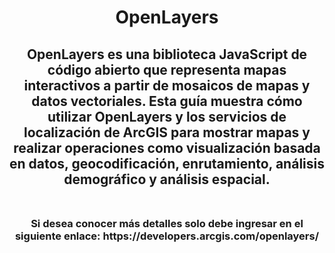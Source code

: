 <div id="header" align="center">
  <h1>OpenLayers</h1>
  <h2>OpenLayers es una biblioteca JavaScript de código abierto que representa mapas interactivos a partir de mosaicos de mapas y datos vectoriales. Esta guía muestra cómo utilizar OpenLayers y los servicios de localización de ArcGIS para mostrar mapas y realizar operaciones como visualización basada en datos, geocodificación, enrutamiento, análisis demográfico y análisis espacial.<br><br>
  <h3>Si desea conocer más detalles solo debe ingresar en el siguiente enlace: https://developers.arcgis.com/openlayers/</h3><br>
</div>
